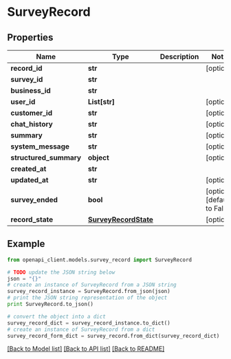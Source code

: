 # SurveyRecord


## Properties
Name | Type | Description | Notes
------------ | ------------- | ------------- | -------------
**record_id** | **str** |  | [optional] 
**survey_id** | **str** |  | 
**business_id** | **str** |  | 
**user_id** | **List[str]** |  | [optional] 
**customer_id** | **str** |  | [optional] 
**chat_history** | **str** |  | [optional] 
**summary** | **str** |  | [optional] 
**system_message** | **str** |  | [optional] 
**structured_summary** | **object** |  | [optional] 
**created_at** | **str** |  | 
**updated_at** | **str** |  | [optional] 
**survey_ended** | **bool** |  | [optional] [default to False]
**record_state** | [**SurveyRecordState**](SurveyRecordState.md) |  | [optional] 

## Example

```python
from openapi_client.models.survey_record import SurveyRecord

# TODO update the JSON string below
json = "{}"
# create an instance of SurveyRecord from a JSON string
survey_record_instance = SurveyRecord.from_json(json)
# print the JSON string representation of the object
print SurveyRecord.to_json()

# convert the object into a dict
survey_record_dict = survey_record_instance.to_dict()
# create an instance of SurveyRecord from a dict
survey_record_form_dict = survey_record.from_dict(survey_record_dict)
```
[[Back to Model list]](../README.md#documentation-for-models) [[Back to API list]](../README.md#documentation-for-api-endpoints) [[Back to README]](../README.md)


